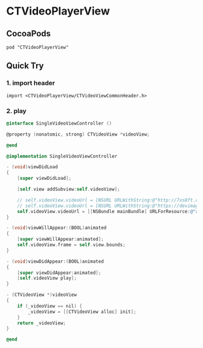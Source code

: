 # CTVideoPlayerView

## CocoaPods

`pod "CTVideoPlayerView"`

## Quick Try

### 1. import header

`import <CTVideoPlayerView/CTVideoViewCommonHeader.h>`

### 2. play

```objective-c
@interface SingleVideoViewController ()

@property (nonatomic, strong) CTVideoView *videoView;

@end

@implementation SingleVideoViewController

- (void)viewDidLoad
{
    [super viewDidLoad];

    [self.view addSubview:self.videoView];

	// self.videoView.videoUrl = [NSURL URLWithString:@"http://7xs8ft.com2.z0.glb.qiniucdn.com/rcd_vid_865e1fff817746d29ecc4996f93b7f74"]; // mp4 playable
	// self.videoView.videoUrl = [NSURL URLWithString:@"https://devimages.apple.com.edgekey.net/streaming/examples/bipbop_16x9/bipbop_16x9_variant.m3u8"]; // m3u8 playable
	self.videoView.videoUrl = [[NSBundle mainBundle] URLForResource:@"a" withExtension:@"mp4"]; // native url playable
}

- (void)viewWillAppear:(BOOL)animated
{
    [super viewWillAppear:animated];
 	self.videoView.frame = self.view.bounds;
}

- (void)viewDidAppear:(BOOL)animated
{
    [super viewDidAppear:animated];
	[self.videoView play];
}

- (CTVideoView *)videoView
{
    if (_videoView == nil) {
        _videoView = [[CTVideoView alloc] init];
	}
    return _videoView;
}

@end
```
